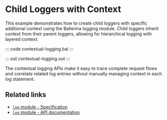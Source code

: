 # Child Loggers with Context

This example demonstrates how to create child loggers with specific additional context using the Ballerina logging module. Child loggers inherit context from their parent loggers, allowing for hierarchical logging with layered context.

::: code contextual-logging.bal :::

::: out contextual-logging.out :::

The contextual logging APIs make it easy to trace complete request flows and correlate related log entries without manually managing context in each log statement.

## Related links
- [`log` module - Specification](https://ballerina.io/spec/log/#431-loggers-with-additional-context)
- [`log` module - API documentation](https://lib.ballerina.io/ballerina/log/latest)
